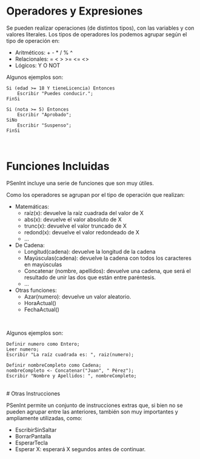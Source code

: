 # Operadores y Expresiones

Se pueden realizar operaciones (de distintos tipos), con las variables y con valores literales.
Los tipos de operadores los podemos agrupar según el tipo de operación en:

- Aritméticos: + - * / % ^
- Relacionales: =  <  >  >=  <=  <>
- Lógicos: Y O NOT

Algunos ejemplos son:
```
Si (edad >= 18 Y tieneLicencia) Entonces
    Escribir "Puedes conducir.";
FinSi

Si (nota >= 5) Entonces
    Escribir "Aprobado";
SiNo
    Escribir "Suspenso";
FinSi
```
<br>

# Funciones Incluidas

PSenInt incluye una serie de funciones que son muy útiles. 

Como los operadores se agrupan por el tipo de operación que realizan:

- Matemáticas: 
    - raíz(x): devuelve la raíz cuadrada del valor de X
    - abs(x): devuelve el valor absoluto de X
    - trunc(x): devuelve el valor truncado de X
    - redond(x): devuelve el valor redondeado de X
    - …
- De Cadena:
    - Longitud(cadena): devuelve la longitud de la cadena
    - Mayúsculas(cadena): devuelve la cadena con todos los caracteres en mayúsculas
    - Concatenar (nombre, apellidos): devuelve una cadena, que será el resultado de unir las dos que están entre paréntesis.
    - …
- Otras funciones:
    - Azar(numero): devuelve un valor aleatorio.
    - HoraActual()
    - FechaActual()
<br>

Algunos ejemplos son:

```
Definir numero como Entero;
Leer numero;
Escribir "La raíz cuadrada es: ", raiz(numero);

Definir nombreCompleto como Cadena;
nombreCompleto <- Concatenar("Juan", " Pérez");
Escribir "Nombre y Apellidos: ", nombreCompleto;
```
<br>
# Otras Instrucciones

PSenInt permite un conjunto de instrucciones extras que, si bien no se pueden agrupar entre las anteriores, también son muy importantes y ampliamente utilizadas, como:

- EscribirSinSaltar
- BorrarPantalla
- EsperarTecla
- Esperar X: esperará X segundos antes de continuar.
